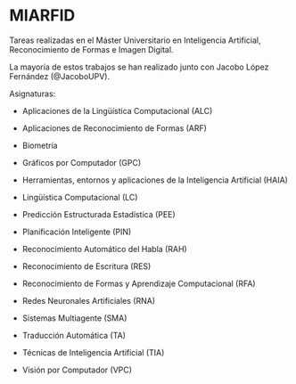 # MIARFID
Tareas realizadas en el Máster Universitario en Inteligencia Artificial, Reconocimiento de Formas e Imagen Digital.

La mayoría de estos trabajos se han realizado junto con Jacobo López Fernández (@JacoboUPV).

Asignaturas:

- Aplicaciones de la Lingüística Computacional (ALC)
 
- Aplicaciones de Reconocimiento de Formas (ARF)

- Biometría

- Gráficos por Computador (GPC)

- Herramientas, entornos y aplicaciones de la Inteligencia Artificial (HAIA)
  
- Lingüística Computacional (LC)
  
- Predicción Estructurada Estadística (PEE)
  
- Planificación Inteligente (PIN)
  
- Reconocimiento Automático del Habla (RAH)

- Reconocimiento de Escritura (RES)
  
- Reconocimiento de Formas y Aprendizaje Computacional (RFA)
  
- Redes Neuronales Artificiales (RNA)
  
- Sistemas Multiagente (SMA)
  
- Traducción Automática (TA)
  
- Técnicas de Inteligencia Artificial (TIA)

- Visión por Computador (VPC)
  
